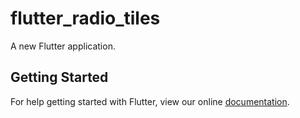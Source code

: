 # flutter_radio_tiles

A new Flutter application.

## Getting Started

For help getting started with Flutter, view our online
[documentation](https://flutter.io/).
